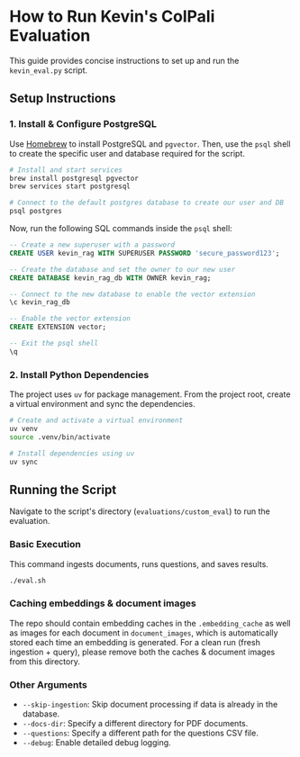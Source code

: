 # How to Run Kevin's ColPali Evaluation

This guide provides concise instructions to set up and run the `kevin_eval.py` script.

## Setup Instructions

### 1. Install & Configure PostgreSQL

Use [Homebrew](https://brew.sh/) to install PostgreSQL and `pgvector`. Then, use the `psql` shell to create the specific user and database required for the script.

```bash
# Install and start services
brew install postgresql pgvector
brew services start postgresql

# Connect to the default postgres database to create our user and DB
psql postgres
```

Now, run the following SQL commands inside the `psql` shell:

```sql
-- Create a new superuser with a password
CREATE USER kevin_rag WITH SUPERUSER PASSWORD 'secure_password123';

-- Create the database and set the owner to our new user
CREATE DATABASE kevin_rag_db WITH OWNER kevin_rag;

-- Connect to the new database to enable the vector extension
\c kevin_rag_db

-- Enable the vector extension
CREATE EXTENSION vector;

-- Exit the psql shell
\q
```

### 2. Install Python Dependencies

The project uses `uv` for package management. From the project root, create a virtual environment and sync the dependencies.

```bash
# Create and activate a virtual environment
uv venv
source .venv/bin/activate

# Install dependencies using uv
uv sync
```

## Running the Script

Navigate to the script's directory (`evaluations/custom_eval`) to run the evaluation.

### Basic Execution

This command ingests documents, runs questions, and saves results.

```bash
./eval.sh
```

### Caching embeddings & document images

The repo should contain embedding caches in the `.embedding_cache` as well as images for each document in `document_images`, which is automatically stored each time an embedding is generated. For a clean run (fresh ingestion + query), please remove both the caches & document images from this directory.

### Other Arguments
-   `--skip-ingestion`: Skip document processing if data is already in the database.
-   `--docs-dir`: Specify a different directory for PDF documents.
-   `--questions`: Specify a different path for the questions CSV file.
-   `--debug`: Enable detailed debug logging.
